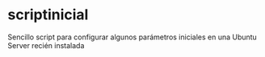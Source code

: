 # scriptinicial
Sencillo script para configurar algunos parámetros iniciales en una Ubuntu Server recién instalada
